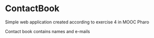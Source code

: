# ContactBook
Simple web application created according to exercise 4 in MOOC Pharo

Contact book contains names and e-mails

